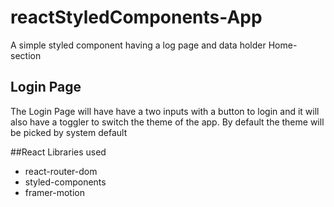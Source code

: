 # reactStyledComponents-App
A simple styled component having a log page and data holder Home-section


## Login Page

The Login Page will have have a two inputs with a button to login and it will also have a toggler to switch the theme of the app.
By default the theme will be picked by system default


##React Libraries used

- react-router-dom
- styled-components
- framer-motion
